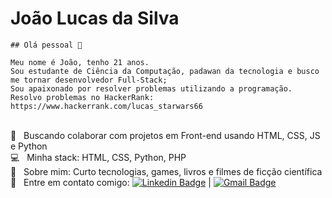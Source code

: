  # João Lucas da Silva
    ## Olá pessoal 👋 
    
    Meu nome é João, tenho 21 anos. 
    Sou estudante de Ciência da Computação, padawan da tecnologia e busco me tornar desenvolvedor Full-Stack;
    Sou apaixonado por resolver problemas utilizando a programação. 
    Resolvo problemas no HackerRank: https://www.hackerrank.com/lucas_starwars66
    
<br/> :purple_heart: &nbsp;  Buscando colaborar com projetos em Front-end usando HTML, CSS, JS e Python  <br/> :computer: &nbsp; Minha stack: HTML, CSS, Python, PHP<br/> 💬 &nbsp; Sobre mim: Curto tecnologias, games, livros e filmes de ficção científica  <br/> :email: &nbsp; Entre em contato comigo: [![Linkedin Badge](https://img.shields.io/badge/-JoaoLucas-blue?style=flat-square&logo=Linkedin&logoColor=white&link=https://www.linkedin.com/in/joaolucassilva-812819165/)]([https://www.linkedin.com/in/joaolucassilva-812819165/](https://www.linkedin.com/in/joaolucassilva-812819165/)) | [![Gmail Badge](https://img.shields.io/badge/-joao.lsilva1198@gmail.com-c14438?style=flat-square&logo=Gmail&logoColor=white&link=mailto:joao.lsilva1198@gmail.com)](mailto:joao.lsilva1198@gmail.com)





